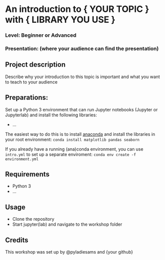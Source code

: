 
# An introduction to { YOUR TOPIC } with { LIBRARY YOU USE } 
### Level: Beginner or Advanced
### Presentation: (where your audience can find the presentation)

## Project description
Describe why your introduction to this topic is important and what you want to teach to your audience


## Preparations:
Set up a Python 3 environment that can run Jupyter notebooks (Jupyter or Jupyterlab) and install the following libraries:
* ...

The easiest way to do this is to install [anaconda](https://www.anaconda.com/distribution/) and install the libraries in your root environment:
```conda install matplotlib pandas seaborn```

If you already have a running (ana)conda environment, you can use `intro.yml` to set up a separate enviroment:
```conda env create -f environment.yml```

## Requirements
* Python 3
* ...

## Usage
* Clone the repository
* Start jupyter(lab) and navigate to the workshop folder

## Credits
This workshop was set up by @pyladiesams and {your github}
